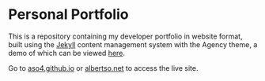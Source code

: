 Personal Portfolio
====================

This is a repository containing my developer portfolio in website format, built using the [Jekyll](http://jekyllrb.com/) content management system with the Agency theme, a demo of which can be viewed [here](https://y7kim.github.io/agency-jekyll-theme).

Go to [aso4.github.io](http://aso4.github.io) or [albertso.net](http://albertso.net) to access the live site.
